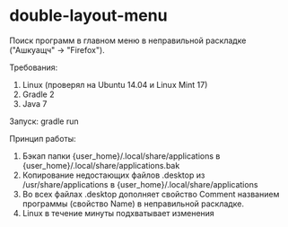 double-layout-menu
==================

Поиск программ в главном меню в неправильной раскладке ("Ашкуащч" -> "Firefox").

Требования:
1. Linux (проверял на Ubuntu 14.04 и Linux Mint 17)
2. Gradle 2
3. Java 7

Запуск:
gradle run

Принцип работы:

1. Бэкап папки {user_home}/.local/share/applications  в {user_home}/.local/share/applications.bak
2. Копирование недостающих файлов .desktop из /usr/share/applications  в {user_home}/.local/share/applications 
3. Во всех файлах .desktop дополняет свойство Comment названием программы (свойство Name) в неправильной раскладке.
4. Linux в течение минуты подхватывает изменения